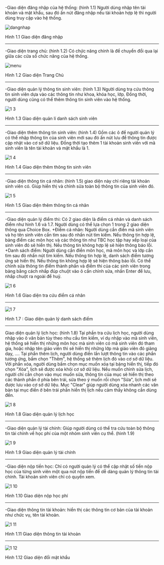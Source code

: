 -Giao diện đăng nhập của hệ thống: (hình 1.1) Người dùng nhập tên tài khoản và mật khẩu, sau đó ấn nút đăng nhập nếu tài khoản hợp lệ thì người dùng truy cập vào hệ thống.

![dangnhap](https://github.com/Monkey-D-Luc/Quanlysinhvien/assets/133494882/8d33f80e-19b9-4914-bc57-38a33399454c)

Hình 1.1 Giao diện đăng nhập

---------------------------
-Giao diện trang chủ: (hình 1.2) Có chức năng chính là để chuyển đổi qua lại giữa các cửa sổ chức năng của hệ thống. 

![menu](https://github.com/Monkey-D-Luc/Quanlysinhvien/assets/133494882/f69e32b4-6ebd-4244-92c1-910639234f19)

Hình 1.2 Giao diện Trang Chủ

---------------------------
-Giao diện quản lý thông tin sinh viên: (hình 1.3) Người dùng tra cứu thông tin sinh viên dựa vào các thông tin như khoa, khóa học, lớp. Đồng thời, người dùng cũng có thể thêm thông tin sinh viên vào hệ thống.

![1 3](https://github.com/Monkey-D-Luc/Quanlysinhvien/assets/133494882/bce5965e-682d-4ab7-b10c-d3df6620169e)

Hình 1.3 Giao diện quản lí danh sách sinh viên

---------------------------
-Giao diện thêm thông tin sinh viên: (hình 1.4) Gồm các ô để người quản lý có thể nhập thông tin của sinh viên mới sau đó ấn nút lưu để thông tin được cập nhật vào cơ sở dữ liệu. Đồng thời tạo thêm 1 tài khoản sinh viên với mã sinh viên là tên tài khoản và mật khẩu là 1.

![1 4](https://github.com/Monkey-D-Luc/Quanlysinhvien/assets/133494882/3071df12-4e9e-4df5-92e5-9bf35d1e32a8)

Hình 1.4 Giao diện thêm thông tin sinh viên

------------------------
-Giao diện thông tin cá nhân: (hình 1.5) giao diện này chỉ riêng tài khoản sinh viên có. Giúp hiển thị và chỉnh sửa toàn bộ thông tin của sinh viên đó. 

![1 5](https://github.com/Monkey-D-Luc/Quanlysinhvien/assets/133494882/ecd52016-5356-4340-86ad-6c71779325d7)

Hình 1.5 Giao diện thêm thông tin cá nhân

------------------------
-Giao diện quản lý điểm thi: Có 2 giao diện là điểm cá nhân và danh sách điểm như hình 1.6 và 1.7. Người dùng có thể lựa chọn 1 trong 2 giao diện thông qua Choice Box.
+Điểm cá nhân: Người dùng cần điền mã sinh viên và họ tên sinh viên cần tìm sau đó nhấn nút tìm kiếm. Nếu thông tin hợp lệ, bảng điểm các môn học và các thông tin như TBC học tập hay xếp loại của sinh viên đó sẽ hiển thị. Nếu thông tin không hợp lệ sẽ hiện thông báo lỗi.
+Danh sách điểm: Người dùng cần điền môn học, mã môn học và lớp cần tìm sau đó nhấn nút tìm kiếm. Nếu thông tin hợp lệ, danh sách điểm tương ứng sẽ hiển thị. Nếu thông tin không hợp lệ sẽ hiện thông báo lỗi. Có thể chỉnh sửa thông tin điểm thành phần và điểm thi của các sinh viên trong bảng bằng cách nhấp đúp chuột vào ô cần chỉnh sửa, nhấn Enter để lưu, nhấp chuột ra ngoài để huỷ.

![1 6](https://github.com/Monkey-D-Luc/Quanlysinhvien/assets/133494882/d2e7111d-87be-4ae4-ba5b-e4b2ba551c68)

Hình 1.6 Giao diện tra cứu điểm cá nhân

-------------------------
![1 7](https://github.com/Monkey-D-Luc/Quanlysinhvien/assets/133494882/bc219a94-ae78-42ed-a100-2de63ffb57d7)

Hình 1.7 : Giao diện quản lý danh sách điểm

-----------------------
Giao diện quản lý lịch học: (hình 1.8) Tại phần tra cứu lịch học, người dùng nhập vào ô văn bản tùy theo nhu cầu tìm kiếm, ví dụ nhập vào mã sinh viên, hệ thống sẽ hiển thị những môn học mà sinh viên có mã sinh viên đó tham gia, hoặc nhập tên giáo viên thì sẽ hiển thị những lớp mà giáo viên đó giảng dạy, ....
Tại phần thêm lịch, người dùng điền lần lượt thông tin vào các phần tương ứng, bấm chọn "Thêm", hệ thống sẽ thêm lịch đó vào cơ sở dữ liệu. 
Với phần xóa, người dùng bấm chọn mục muốn xóa tại bảng hiển thị, tiếp đó chọn "Xóa", lịch sẽ được xóa khỏi cơ sở dữ liệu. 
Nếu muốn chỉnh sửa lịch, người chỉ cần chọn vào mục muốn sửa, thông tin của mục sẽ hiển thị theo các thành phần ở phía bên trái, sửa theo ý muốn rồi chọn "Sửa", lịch mới sẽ được lưu vào cơ sở dữ liệu. 
Mục "Clear" giúp người dùng xóa nhanh các văn bản tại mục điền ở bên trái phần hiển thị lịch nếu cảm thấy không cần dùng đến.

![1 8](https://github.com/Monkey-D-Luc/Quanlysinhvien/assets/133494882/6cb70b75-199a-46c1-917c-743fe09860aa)

Hình 1.8 Giao diện quản lý lịch học

---------------------
-Giao diện quản lý tài chính: Giúp người dùng có thể tra cứu toàn bộ thông tin tài chính về học phí của một nhóm sinh viên cụ thể. (hình 1.9)

 ![1 9](https://github.com/Monkey-D-Luc/Quanlysinhvien/assets/133494882/3a8bb9c6-41fb-4323-b665-fc185c230634)
 
Hình 1.9 Giao diện quản lý tài chính

---------------------
-Giao diện nộp tiền học:  Chỉ có người quản lý có thể cập nhật số tiền nộp học của từng sinh viên một qua nút nộp tiền để dễ dàng quản lý thông tin tài chính. Tài khoản sinh viên chỉ có quyền xem.

![1 10](https://github.com/Monkey-D-Luc/Quanlysinhvien/assets/133494882/8fd44838-a38f-41f5-b214-a27b4698d0f7)

Hình 1.10 Giao diện nộp học phí

----------------------
-Giao diện thông tin tài khoản: hiển thị các thông tin cơ bản của tài khoản như chức vụ, tên tài khoản.

![1 11](https://github.com/Monkey-D-Luc/Quanlysinhvien/assets/133494882/8ae01a9f-dfcd-45bf-aee1-bb60728e1f82)

Hình 1.11 Giao diện thông tin tài khoản

--------------------
![1 12](https://github.com/Monkey-D-Luc/Quanlysinhvien/assets/133494882/3cc027b8-3618-4916-975c-c62baa7f41ea)

Hình 1.12 Giao diện đổi mật khẩu
